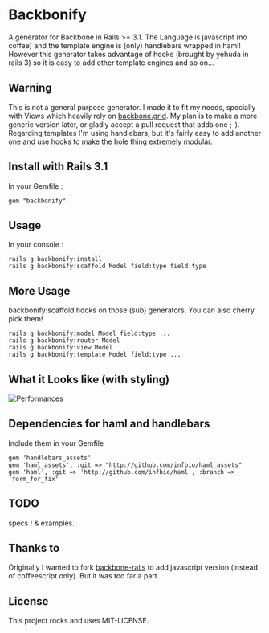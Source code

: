 # Backbonify
A generator for Backbone in Rails >= 3.1. The Language is javascript (no coffee)
and the template engine is (only) handlebars wrapped in haml! However this generator takes advantage of hooks (brought by yehuda in rails 3) so it is easy to add other template
engines and so on...

## Warning
This is not a general purpose generator. I made it to fit my needs, specially with Views which heavily rely on [backbone.grid][2]. My plan is to make a more generic version later, or gladly accept a pull request that adds one ;-). Regarding templates I'm using handlebars, but it's fairly easy to add another one and use hooks to make the hole thing extremely modular.


## Install with Rails 3.1
In your Gemfile :

    gem "backbonify"


## Usage
In your console :

    rails g backbonify:install
    rails g backbonify:scaffold Model field:type field:type

## More Usage
backbonify:scaffold hooks on those (sub) generators. You can also cherry pick them!

    rails g backbonify:model Model field:type ...
    rails g backbonify:router Model
    rails g backbonify:view Model
    rails g backbonify:template Model field:type ...

## What it Looks like (with styling)

![Performances](/charly/backbonify/raw/master/examples/bb.perf.png)

## Dependencies for haml and handlebars
Include them in your Gemfile

    gem 'handlebars_assets'
    gem 'haml_assets', :git => "http://github.com/infbio/haml_assets"
    gem 'haml', :git => 'http://github.com/infbio/haml', :branch => 'form_for_fix'

## TODO
specs ! & examples.

## Thanks to
Originally I wanted to fork [backbone-rails][1] to add javascript version
(instead of coffeescript only). But it was too far a part.

## License
This project rocks and uses MIT-LICENSE.

[1]: https://github.com/codebrew/backbone-rails
[2]: https://github.com/charly/backbone.grid